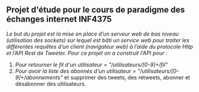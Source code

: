 ## Projet d'étude pour le cours de paradigme des échanges internet INF4375

*Le but du projet est la mise en place d’un serveur web de bas niveau (utilisation des sockets) sur lequel est bâti un service web pour traiter les différentes requêtes d’un client (navigateur web) à l’aide du protocole Http et l’API  Rest de Tweeter. Pour ce projet on a construit l'API pour :*
1. *Pour retourner le fil d'un utilisateur = "/utilisateurs/[0-9]+/fil"*
2. *Pour avoir la liste des abonnés d'un utilisateur = "/utilisateurs/[0-9]+/abonnements"*
et supprimer des tweets, des retweets, abonner et désabonner des utilisateurs.

